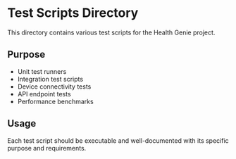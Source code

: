 # Test Scripts Directory

This directory contains various test scripts for the Health Genie project.

## Purpose
- Unit test runners
- Integration test scripts
- Device connectivity tests
- API endpoint tests
- Performance benchmarks

## Usage
Each test script should be executable and well-documented with its specific purpose and requirements.